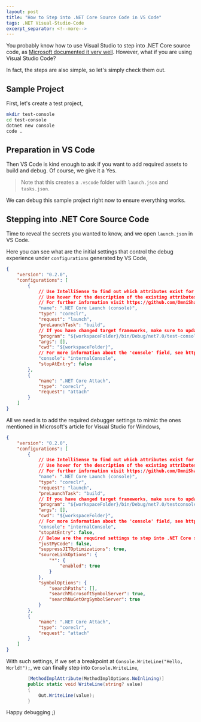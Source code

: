 ```yaml
---
layout: post
title: "How to Step into .NET Core Source Code in VS Code"
tags: .NET Visual-Studio-Code
excerpt_separator: <!--more-->
---
```


You probably know how to use Visual Studio to step into .NET Core source code, as [Microsoft documented it very well](https://learn.microsoft.com/en-us/aspnet/core/test/debug-aspnetcore-source?view=aspnetcore-7.0). However, what if you are using Visual Studio Code?
<!--more-->

In fact, the steps are also simple, so let's simply check them out.

## Sample Project
First, let's create a test project,

``` bash
mkdir test-console
cd test-console
dotnet new console
code .
```

## Preparation in VS Code
Then VS Code is kind enough to ask if you want to add required assets to build and debug. Of course, we give it a Yes.

> Note that this creates a `.vscode` folder with `launch.json` and `tasks.json`.

We can debug this sample project right now to ensure everything works.

## Stepping into .NET Core Source Code
Time to reveal the secrets you wanted to know, and we open `launch.json` in VS Code.

Here you can see what are the initial settings that control the debug experience under `configurations` generated by VS Code,

``` json
{
    "version": "0.2.0",
    "configurations": [
        {
            // Use IntelliSense to find out which attributes exist for C# debugging
            // Use hover for the description of the existing attributes
            // For further information visit https://github.com/OmniSharp/omnisharp-vscode/blob/master/debugger-launchjson.md
            "name": ".NET Core Launch (console)",
            "type": "coreclr",
            "request": "launch",
            "preLaunchTask": "build",
            // If you have changed target frameworks, make sure to update the program path.
            "program": "${workspaceFolder}/bin/Debug/net7.0/test-console.dll",
            "args": [],
            "cwd": "${workspaceFolder}",
            // For more information about the 'console' field, see https://aka.ms/VSCode-CS-LaunchJson-Console
            "console": "internalConsole",
            "stopAtEntry": false
        },
        {
            "name": ".NET Core Attach",
            "type": "coreclr",
            "request": "attach"
        }
    ]
}
```

All we need is to add the required debugger settings to mimic the ones mentioned in Microsoft's article for Visual Studio for Windows,

``` json
{
    "version": "0.2.0",
    "configurations": [
        {
            // Use IntelliSense to find out which attributes exist for C# debugging
            // Use hover for the description of the existing attributes
            // For further information visit https://github.com/OmniSharp/omnisharp-vscode/blob/master/debugger-launchjson.md
            "name": ".NET Core Launch (console)",
            "type": "coreclr",
            "request": "launch",
            "preLaunchTask": "build",
            // If you have changed target frameworks, make sure to update the program path.
            "program": "${workspaceFolder}/bin/Debug/net7.0/testconsole-net7.dll",
            "args": [],
            "cwd": "${workspaceFolder}",
            // For more information about the 'console' field, see https://aka.ms/VSCode-CS-LaunchJson-Console
            "console": "internalConsole",
            "stopAtEntry": false,
            // Below are the required settings to step into .NET Core source code
            "justMyCode": false,
            "suppressJITOptimizations": true,
            "sourceLinkOptions": {
                "*": {
                    "enabled": true
                }
            },
            "symbolOptions": {
                "searchPaths": [],
                "searchMicrosoftSymbolServer": true,
                "searchNuGetOrgSymbolServer": true
            }
        },
        {
            "name": ".NET Core Attach",
            "type": "coreclr",
            "request": "attach"
        }
    ]
}
```

With such settings, if we set a breakpoint at `Console.WriteLine("Hello, World!");`, we can finally step into `Console.WriteLine`,

``` csharp
        [MethodImplAttribute(MethodImplOptions.NoInlining)]
        public static void WriteLine(string? value)
        {
            Out.WriteLine(value);
        }
```

Happy debugging ;)
